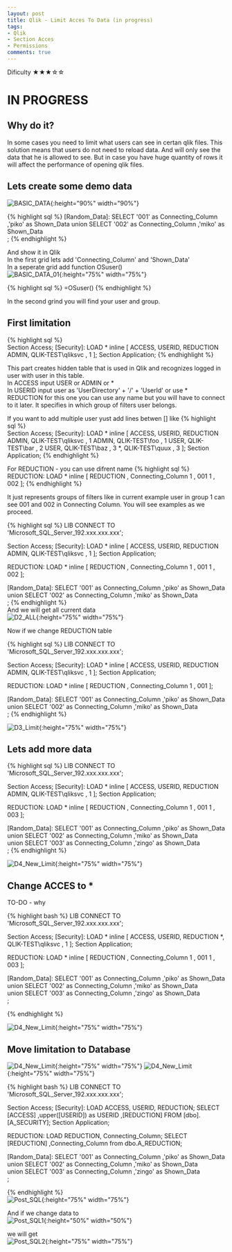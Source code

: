 ```yaml
---
layout: post
title: Qlik - Limit Acces To Data (in progress)
tags:
- Qlik
- Section Acces
- Permissions
comments: true
---
```

Dificulty ★★★☆☆

# IN PROGRESS



## Why do it?
In some cases you need to limit what users can see in certan qlik files. 
This solution means that users do not need to reload data. 
And will only see the data that he is allowed to see.
But in case you have huge quantity of rows it will affect the performance of opening qlik files.


## Lets create some demo data
![BASIC_DATA](/img/20210915_0008/BASIC_DATA.png){:height="90%" width="90%"} 

{% highlight sql %}
[Random_Data]:
SELECT '001'  as Connecting_Column
      ,'piko' as Shown_Data
      union
SELECT '002' as Connecting_Column
      ,'miko' as Shown_Data     
;
{% endhighlight %}
  
  
  
And show it in Qlik  
In the first grid lets add 'Connecting_Column' and 'Shown_Data' <br />
In a seperate grid add function OSuser() <br />
![BASIC_DATA_01](/img/20210915_0008/BASIC_DATA_01.png){:height="75%" width="75%"}


  
{% highlight sql %}
=OSuser()
{% endhighlight %}

In the second grind you will find your user and group.  
  
## First limitation
  
{% highlight sql %}  
Section Access;
[Security]:
LOAD * inline [
ACCESS, USERID, REDUCTION
ADMIN, QLIK-TEST\qliksvc ,  1
];
Section Application; 
{% endhighlight %}

This part creates hidden table that is used in Qlik and recognizes logged in user with user in this table.<br />
In ACCESS input USER or ADMIN or * <br />
In USERID input user as 'UserDirectory' + '/' + 'UserId' or use *<br />
REDUCTION for this one you can use any name but you will have to connect to it later. It specifies in which group of filters user belongs.<br />

If you want to add multiple user yust add lines betwen [] like
{% highlight sql %}  
Section Access;
[Security]:
LOAD * inline [
ACCESS, USERID, REDUCTION
ADMIN, QLIK-TEST\qliksvc ,  1
ADMIN, QLIK-TEST\foo ,  1
USER, QLIK-TEST\bar ,  2
USER, QLIK-TEST\baz ,  3
*, QLIK-TEST\quux ,  3
];
Section Application; 
{% endhighlight %}

For REDUCTION - you can use difrent name
{% highlight sql %}  
REDUCTION:
LOAD * inline [
REDUCTION , Connecting_Column
1 , 001
1 , 002
];
{% endhighlight %}

It just represents groups of filters like in current example user in group 1 can see 001 and 002 in Connecting Column.
You will see examples as we proceed.












  
  
{% highlight sql %}
LIB CONNECT TO 'Microsoft_SQL_Server_192.xxx.xxx.xxx';


Section Access;
[Security]:
LOAD * inline [
ACCESS, USERID, REDUCTION
ADMIN, QLIK-TEST\qliksvc ,  1
];
Section Application;


REDUCTION:
LOAD * inline [
REDUCTION , Connecting_Column
1 , 001
1 , 002
];


[Random_Data]:
SELECT '001'  as Connecting_Column
      ,'piko' as Shown_Data
      union
SELECT '002' as Connecting_Column
      ,'miko' as Shown_Data     
;
{% endhighlight %}
<br />
And we will get all current data <br /> 
![D2_ALL](/img/20210915_0008/D2_ALL.png){:height="75%" width="75%"}
  

  
  
Now if we change REDUCTION table <br />

{% highlight sql %}
LIB CONNECT TO 'Microsoft_SQL_Server_192.xxx.xxx.xxx';


Section Access;
[Security]:
LOAD * inline [
ACCESS, USERID, REDUCTION
ADMIN, QLIK-TEST\qliksvc ,  1
];
Section Application;


REDUCTION:
LOAD * inline [
REDUCTION , Connecting_Column
1 , 001
];


[Random_Data]:
SELECT '001'  as Connecting_Column
      ,'piko' as Shown_Data
      union
SELECT '002' as Connecting_Column
      ,'miko' as Shown_Data     
;
{% endhighlight %}
  

![D3_Limit](/img/20210915_0008/D3_Limit.png){:height="75%" width="75%"}  
  
## Lets add more data
  
{% highlight sql %}
LIB CONNECT TO 'Microsoft_SQL_Server_192.xxx.xxx.xxx';


Section Access;
[Security]:
LOAD * inline [
ACCESS, USERID, REDUCTION
ADMIN, QLIK-TEST\qliksvc ,  1
];
Section Application;


REDUCTION:
LOAD * inline [
REDUCTION , Connecting_Column
1 , 001
1 , 003
];


[Random_Data]:
SELECT '001'  as Connecting_Column
      ,'piko' as Shown_Data
union
SELECT '002' as Connecting_Column
      ,'miko' as Shown_Data     
union
SELECT '003' as Connecting_Column
      ,'zingo' as Shown_Data    
;
{% endhighlight %}  

![D4_New_Limit](/img/20210915_0008/D4_New_Limit.png){:height="75%" width="75%"}   

## Change ACCES to *  

TO-DO - why
  
{% highlight bash %}
LIB CONNECT TO 'Microsoft_SQL_Server_192.xxx.xxx.xxx';


Section Access;
[Security]:
LOAD * inline [
ACCESS, USERID, REDUCTION
*, QLIK-TEST\qliksvc ,  1
];
Section Application;


REDUCTION:
LOAD * inline [
REDUCTION , Connecting_Column
1 , 001
1 , 003
];


[Random_Data]:
SELECT '001'  as Connecting_Column
      ,'piko' as Shown_Data
union
SELECT '002' as Connecting_Column
      ,'miko' as Shown_Data     
union
SELECT '003' as Connecting_Column
      ,'zingo' as Shown_Data    
;

{% endhighlight %}  
  
![D4_New_Limit](/img/20210915_0008/D4_New_Limit.png){:height="75%" width="75%"}     
  
## Move limitation to Database
![D4_New_Limit](/img/20210915_0008/SQL1.png){:height="75%" width="75%"}
![D4_New_Limit](/img/20210915_0008/SQL2.png){:height="75%" width="75%"}

{% highlight bash %}
LIB CONNECT TO 'Microsoft_SQL_Server_192.xxx.xxx.xxx';


Section Access;
[Security]:
LOAD ACCESS, USERID, REDUCTION;
SELECT [ACCESS]
      ,upper([USERID]) as USERID
      ,[REDUCTION]
FROM [dbo].[A_SECURITY];
Section Application;


REDUCTION:
LOAD REDUCTION, Connecting_Column;
SELECT [REDUCTION]
      ,Connecting_Column
      from dbo.A_REDUCTION;



[Random_Data]:
SELECT '001'  as Connecting_Column
      ,'piko' as Shown_Data
union
SELECT '002'  as Connecting_Column
      ,'miko' as Shown_Data     
union
SELECT '003'   as Connecting_Column
      ,'zingo' as Shown_Data    
;

{% endhighlight %} <br />
![Post_SQL](/img/20210915_0008/Post_SQL.png){:height="75%" width="75%"}     
  
And if we change data to <br />
![Post_SQL1](/img/20210915_0008/Post_SQL1.png){:height="50%" width="50%"}       

we will get  <br />
![Post_SQL2](/img/20210915_0008/Post_SQL2.png){:height="75%" width="75%"}    
